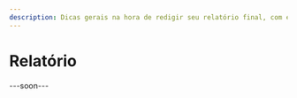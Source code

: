 ```yaml
---
description: Dicas gerais na hora de redigir seu relatório final, com exemplo.
---
```


# Relatório

\---soon---
